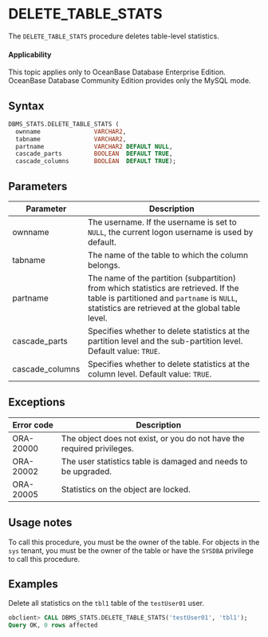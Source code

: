 # DELETE_TABLE_STATS

The `DELETE_TABLE_STATS` procedure deletes table-level statistics.

<main id="notice" >
    <h4>Applicability</h4>
    <p>This topic applies only to OceanBase Database Enterprise Edition. OceanBase Database Community Edition provides only the MySQL mode. </p>
  </main>

## Syntax

```sql
DBMS_STATS.DELETE_TABLE_STATS (
  ownname               VARCHAR2,
  tabname               VARCHAR2,
  partname              VARCHAR2 DEFAULT NULL,
  cascade_parts         BOOLEAN  DEFAULT TRUE,
  cascade_columns       BOOLEAN  DEFAULT TRUE);
```



## Parameters

| Parameter | Description |
|-----------------|-----------------------------------------------------------------|
| ownname | The username. If the username is set to `NULL`, the current logon username is used by default.  |
| tabname | The name of the table to which the column belongs.  |
| partname | The name of the partition (subpartition) from which statistics are retrieved. If the table is partitioned and `partname` is `NULL`, statistics are retrieved at the global table level.  |
| cascade_parts | Specifies whether to delete statistics at the partition level and the sub-partition level. Default value: `TRUE`.  |
| cascade_columns | Specifies whether to delete statistics at the column level. Default value: `TRUE`.  |



## Exceptions

| Error code | Description |
|-----------|------------------|
| ORA-20000 | The object does not exist, or you do not have the required privileges.  |
| ORA-20002 | The user statistics table is damaged and needs to be upgraded.  |
| ORA-20005 | Statistics on the object are locked.  |



## Usage notes

To call this procedure, you must be the owner of the table. For objects in the `sys` tenant, you must be the owner of the table or have the `SYSDBA` privilege to call this procedure.

## Examples

Delete all statistics on the `tbl1` table of the `testUser01` user.

```sql
obclient> CALL DBMS_STATS.DELETE_TABLE_STATS('testUser01', 'tbl1');
Query OK, 0 rows affected
```
